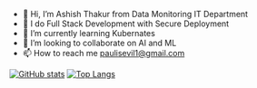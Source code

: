 - 👋 Hi, I’m Ashish Thakur from Data Monitoring IT Department 
- 👀 I do Full Stack Development with Secure Deployment
- 🌱 I’m currently learning Kubernates
- 💞️ I’m looking to collaborate on AI and ML
- 📫 How to reach me paulisevil1@gmail.com


[![GitHub stats](https://github-readme-stats.vercel.app/api?username=6abc)](https://github.com/6abc/github-readme-stats)
[![Top Langs](https://github-readme-stats.vercel.app/api/top-langs/?username=6abc)](https://github.com/6abc/github-readme-stats)
<!---
6abc/6abc is a ✨ special ✨ repository because its `README.md` (this file) appears on your GitHub profile.
You can click the Preview link to take a look at your changes.
--->
